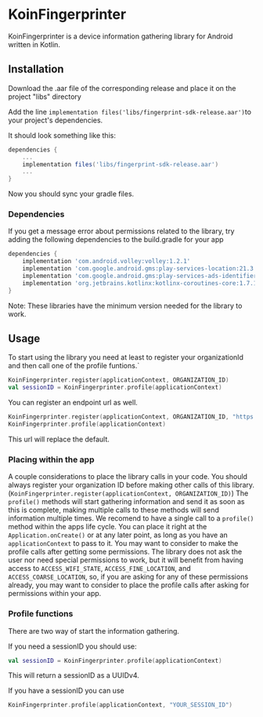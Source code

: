 # KoinFingerprinter

KoinFingerprinter is a device information gathering library for Android written in Kotlin.

## Installation

Download the .aar file of the corresponding release and place it on the project "libs" directory

Add the line `implementation files('libs/fingerprint-sdk-release.aar')`to your project's dependencies.

It should look something like this:

```gradle
dependencies {
    ...
    implementation files('libs/fingerprint-sdk-release.aar')
    ...
}
```

Now you should sync your gradle files.

### Dependencies

If you get a message error about permissions related to the library, try adding the following dependencies to the build.gradle for your app

```gradle
dependencies {
    implementation 'com.android.volley:volley:1.2.1'
    implementation 'com.google.android.gms:play-services-location:21.3.0'
    implementation 'com.google.android.gms:play-services-ads-identifier:18.2.0'
    implementation 'org.jetbrains.kotlinx:kotlinx-coroutines-core:1.7.1'
}
```

Note: These libraries have the minimum version needed for the library to work.


## Usage

To start using the library you need at least to register your organizationId and then call one of the profile funtions.`

```kotlin
KoinFingerprinter.register(applicationContext, ORGANIZATION_ID)
val sessionID = KoinFingerprinter.profile(applicationContext)
```

You can register an endpoint url as well.
```kotlin
KoinFingerprinter.register(applicationContext, ORGANIZATION_ID, "https://api-sandbox.koin.com.br/fingerprint/session/mobile")
KoinFingerprinter.profile(applicationContext)
```
This url will replace the default.

### Placing within the app

A couple considerations to place the library calls in your code.
You should always register your organization ID before making other calls of this library. (`KoinFingerprinter.register(applicationContext, ORGANIZATION_ID)`)
The `profile()` methods will start gathering information and send it as soon as this is complete, making multiple calls to these methods will send information multiple times. 
We recomend to have a single call to a `profile()` method within the apps life cycle.
You can place it right at the `Application.onCreate()` or at any later point, as long as you have an `applicationContext` to pass to it.
You may want to consider to make the profile calls after getting some permissions.
The library does not ask the user nor need special permissions to work, but it will benefit from having access to 
`ACCESS_WIFI_STATE`, `ACCESS_FINE_LOCATION`, and `ACCESS_COARSE_LOCATION`, so, if you are asking for any of these permissions already, you may want to consider to place the profile calls after asking for permissions within your app.

### Profile functions

There are two way of start the information gathering.

If you need a sessionID you should use:

```kotlin
val sessionID = KoinFingerprinter.profile(applicationContext)
```

This will return a sessionID as a UUIDv4.

If you have a sessionID you can use 
```kotlin
KoinFingerprinter.profile(applicationContext, "YOUR_SESSION_ID")
```


